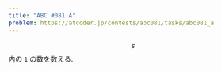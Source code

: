 ```yaml
---
title: "ABC #081 A"
problem: https://atcoder.jp/contests/abc081/tasks/abc081_a
---
```

$$ s $$ 内の `1` の数を数える.
